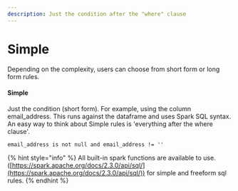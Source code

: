 ```yaml
---
description: Just the condition after the "where" clause
---
```


# Simple

Depending on the complexity, users can choose from short form or long form rules.&#x20;

#### **Simple**&#x20;

Just the condition (short form).  For example, using the column email\_address. This runs against the dataframe and uses Spark SQL syntax.  An easy way to think about Simple rules is 'everything after the where clause'.&#x20;

```
email_address is not null and email_address != '' 
```

{% hint style="info" %}
All built-in spark functions are available to use. ([https://spark.apache.org/docs/2.3.0/api/sql/](https://spark.apache.org/docs/2.3.0/api/sql/)) for simple and freeform sql rules.‌
{% endhint %}

